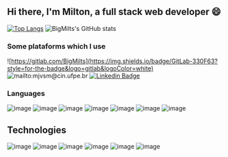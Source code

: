 ## Hi there, I'm Milton, a full stack web developer 😄

[![Top Langs](https://github-readme-stats.vercel.app/api/top-langs/?username=BigMilts)](https://github.com/anuraghazra/github-readme-stats)
![BigMilts's GitHub stats](https://github-readme-stats.vercel.app/api?username=BigMilts&show_icons=true&theme=radical) 


### Some plataforms which I use
![https://gitlab.com/BigMilts](https://img.shields.io/badge/GitLab-330F63?style=for-the-badge&logo=gitlab&logoColor=white)
![mailto:mjvsm@cin.ufpe.br](https://img.shields.io/badge/Gmail-D14836?style=for-the-badge&logo=gmail&logoColor=white)
[![Linkedin Badge](https://img.shields.io/badge/LinkedIn-0077B5?style=for-the-badge&logo=linkedin&logoColor=white&link=https://www.linkedin.com/in/milton-souto-maior-77a6b718b/)](https://www.linkedin.com/in/milton-souto-maior-77a6b718b/)

### Languages
![image](https://img.shields.io/badge/Python-3776AB?style=for-the-badge&logo=python&logoColor=white) 
![image](https://img.shields.io/badge/TypeScript-007ACC?style=for-the-badge&logo=typescript&logoColor=white)
![image](https://img.shields.io/badge/JavaScript-F7DF1E?style=for-the-badge&logo=javascript&logoColor=black)
![image](https://img.shields.io/badge/HTML5-E34F26?style=for-the-badge&logo=html5&logoColor=white)
![image](https://img.shields.io/badge/CSS3-1572B6?style=for-the-badge&logo=css3&logoColor=white)
![image](https://img.shields.io/badge/C%23-239120?style=for-the-badge&logo=c-sharp&logoColor=white)
![image](https://img.shields.io/badge/Java-ED8B00?style=for-the-badge&logo=java&logoColor=white)

## Technologies 
![image](https://img.shields.io/badge/Angular-DD0031?style=for-the-badge&logo=angular&logoColor=white)
![image](https://img.shields.io/badge/AngularJS-E23237?style=for-the-badge&logo=angularjs&logoColor=white)
![image](https://img.shields.io/badge/Spring-6DB33F?style=for-the-badge&logo=spring&logoColor=white)
![image](https://img.shields.io/badge/Git-F05032?style=for-the-badge&logo=git&logoColor=white)
![image](https://img.shields.io/badge/.NET-5C2D91?style=for-the-badge&logo=.net&logoColor=white)
![image](https://img.shields.io/badge/MySQL-00000F?style=for-the-badge&logo=mysql&logoColor=white)






<!--
**BigMilts/BigMilts** is a ✨ _special_ ✨ repository because its `README.md` (this file) appears on your GitHub profile.

Here are some ideas to get you started:

- 🔭 I’m currently working on ...
- 🌱 I’m currently learning ...
- 👯 I’m looking to collaborate on ...
- 🤔 I’m looking for help with ...
- 💬 Ask me about ...
- 📫 How to reach me: ...
- 😄 Pronouns: ...
- ⚡ Fun fact: ...
-->
